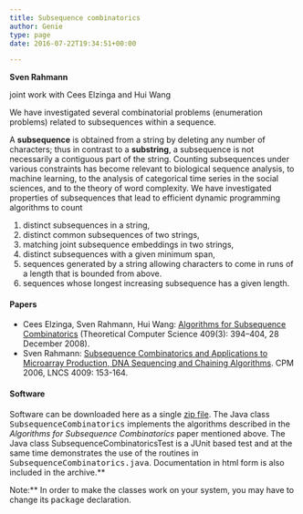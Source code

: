 ```yaml
---
title: Subsequence combinatorics
author: Genie
type: page
date: 2016-07-22T19:34:51+00:00

---
```

**Sven Rahmann**
  
joint work with Cees Elzinga and Hui Wang

We have investigated several combinatorial problems (enumeration problems) related to subsequences within a sequence.
  
A **subsequence** is obtained from a string by deleting any number of characters; thus in contrast to a **substring**, a subsequence is not necessarily a contiguous part of the string. Counting subsequences under various constraints has become relevant to biological sequence analysis, to machine learning, to the analysis of categorical time series in the social sciences, and to the theory of word complexity. We have investigated properties of subsequences that lead to efficient dynamic programming algorithms to count

  1. distinct subsequences in a string,
  2. distinct common subsequences of two strings,
  3. matching joint subsequence embeddings in two strings,
  4. distinct subsequences with a given minimum span,
  5. sequences generated by a string allowing characters to come in runs of a length that is bounded from above.
  6. sequences whose longest increasing subsequence has a given length.

#### Papers

  * Cees Elzinga, Sven Rahmann, Hui Wang:  [Algorithms for Subsequence Combinatorics][1] (Theoretical Computer Science 409(3): 394&#8211;404, 28 December 2008).
  * Sven Rahmann: [Subsequence Combinatorics and Applications to Microarray Production, DNA Sequencing and Chaining Algorithms][2]. CPM 2006, LNCS 4009: 153-164.

#### Software

Software can be downloaded here as a single [zip file][3]. The Java class <tt>SubsequenceCombinatorics</tt> implements the algorithms described in the _Algorithms for Subsequence Combinatorics_ paper mentioned above. The Java class SubsequenceCombinatoricsTest is a JUnit based test and at the same time demonstrates the use of the routines in <tt>SubsequenceCombinatorics.java</tt>. Documentation in html form is also included in the archive.**
  
Note:** In order to make the classes work on your system, you may have to change its <tt>package</tt> declaration.

 [1]: http://dx.doi.org/10.1016/j.tcs.2008.08.035
 [2]: http://ls11-www.cs.uni-dortmund.de/people/rahmann/publications/pdf/Rahmann2006SubsequenceCombinatorics.pdf
 [3]: http://ls11-www.cs.uni-dortmund.de/people/rahmann/files/SubsequenceCombinatorics.zip